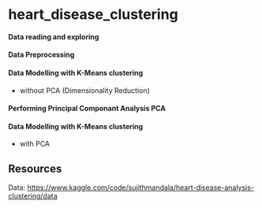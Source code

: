 # heart_disease_clustering

#### Data reading and exploring

#### Data Preprocessing

#### Data Modelling with K-Means clustering 
- without PCA (Dimensionality Reduction)

#### Performing Principal Componant Analysis PCA

#### Data Modelling with K-Means clustering 
- with PCA


## Resources  
Data: https://www.kaggle.com/code/sujithmandala/heart-disease-analysis-clustering/data 
